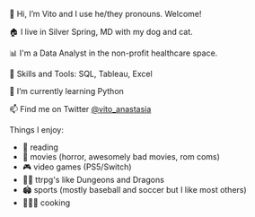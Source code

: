 👋 Hi, I’m Vito and I use he/they pronouns. Welcome!

🏠 I live in Silver Spring, MD with my dog and cat.

📊 I'm a Data Analyst in the non-profit healthcare space.

🦄 Skills and Tools: SQL, Tableau, Excel

🌱 I’m currently learning Python

📫 Find me on Twitter [@vito_anastasia](https://twitter.com/vito_anastasia)

Things I enjoy:
* 📖 reading
* 🍿 movies (horror, awesomely bad movies, rom coms)
* 🎮 video games (PS5/Switch)
* 🧙🏻 ttrpg's like Dungeons and Dragons
* 🏟 sports (mostly baseball and soccer but I like most others)
* 👨🏻‍🍳 cooking

<!---
vitoanastasia/vitoanastasia is a ✨ special ✨ repository because its `README.md` (this file) appears on your GitHub profile.
You can click the Preview link to take a look at your changes.
--->
